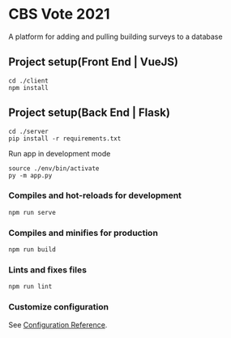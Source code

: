 # CBS Vote 2021
A platform for adding and pulling building surveys to a database

## Project setup(Front End | VueJS)

```
cd ./client
npm install
```

## Project setup(Back End | Flask)

```
cd ./server
pip install -r requirements.txt
```
Run app in development mode
```
source ./env/bin/activate
py -m app.py
```

### Compiles and hot-reloads for development
```
npm run serve
```

### Compiles and minifies for production
```
npm run build
```

### Lints and fixes files
```
npm run lint
```

### Customize configuration
See [Configuration Reference](https://cli.vuejs.org/config/).
